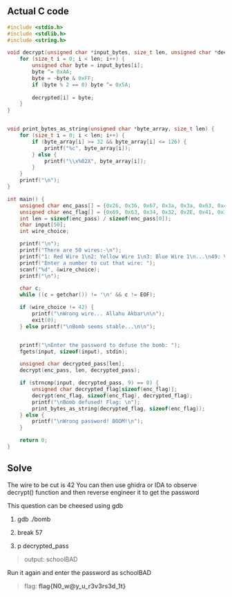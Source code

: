 ## Actual C code

```c
#include <stdio.h>
#include <stdlib.h>
#include <string.h>

void decrypt(unsigned char *input_bytes, size_t len, unsigned char *decrypted) {
    for (size_t i = 0; i < len; i++) {
        unsigned char byte = input_bytes[i];
        byte ^= 0xAA;
        byte = ~byte & 0xFF;
        if (byte % 2 == 0) byte ^= 0x5A;
        
        decrypted[i] = byte;
    }
}


void print_bytes_as_string(unsigned char *byte_array, size_t len) {
    for (size_t i = 0; i < len; i++) {
        if (byte_array[i] >= 32 && byte_array[i] <= 126) {
            printf("%c", byte_array[i]);
        } else {
            printf("\\x%02X", byte_array[i]);
        }
    }
    printf("\n");
}

int main() {
    unsigned char enc_pass[] = {0x26, 0x36, 0x67, 0x3a, 0x3a, 0x63, 0x4d, 0x14, 0x4b};
    unsigned char enc_flag[] = {0x69, 0x63, 0x34, 0x32, 0x2E, 0x41, 0x3F, 0x0A, 0x22, 0x4F, 0x2C, 0x0A, 0x20, 0x0A, 0x7D, 0x66, 0x79, 0x66, 0x7D, 0x26, 0x66, 0x6B, 0x0A, 0x64, 0x7B, 0x28};
    int len = sizeof(enc_pass) / sizeof(enc_pass[0]);
    char input[50];
    int wire_choice;

    printf("\n");
    printf("There are 50 wires:-\n");
    printf("1: Red Wire 1\n2: Yellow Wire 1\n3: Blue Wire 1\n...\n49: Violet Wire 6\n50: Orange Wire 4\n");
    printf("Enter a number to cut that wire: ");
    scanf("%d", &wire_choice);
    printf("\n");

    char c;
    while ((c = getchar()) != '\n' && c != EOF);

    if (wire_choice != 42) {
        printf("\nWrong wire... Allahu Akbar\n\n");
        exit(0);
    } else printf("\nBomb seems stable...\n\n");


    printf("\nEnter the password to defuse the bomb: ");
    fgets(input, sizeof(input), stdin);

    unsigned char decrypted_pass[len];
    decrypt(enc_pass, len, decrypted_pass);

    if (strncmp(input, decrypted_pass, 9) == 0) {
        unsigned char decrypted_flag[sizeof(enc_flag)];
        decrypt(enc_flag, sizeof(enc_flag), decrypted_flag);
        printf("\nBomb defused! Flag: \n");
        print_bytes_as_string(decrypted_flag, sizeof(enc_flag));
    } else {
        printf("\nWrong password! BOOM!\n");
    }

    return 0;
}
```

## Solve
The wire to be cut is 42
You can then use ghidra or IDA to observe decrypt() function and then reverse engineer it to get the password

This question can be cheesed using gdb

1) gdb ./bomb

2) break 57

3) p decrypted_pass

> output: schoolBAD

Run it again and enter the password as schoolBAD

> flag: **flag{N0_w@y_u_r3v3rs3d_1t}**

